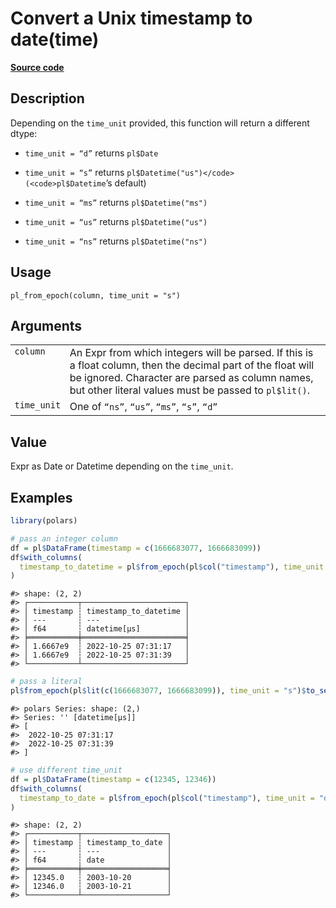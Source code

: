 

# Convert a Unix timestamp to date(time)

[**Source code**](https://github.com/pola-rs/r-polars/tree/741f9cd2614b3302a4d033bcae447425e1b91191/R/functions__lazy.R#L1074)

## Description

Depending on the <code>time_unit</code> provided, this function will
return a different dtype:

<ul>
<li>

<code>time_unit = “d”</code> returns <code>pl$Date</code>

</li>
<li>

<code>time_unit = “s”</code> returns <code>pl$Datetime("us")</code>
(<code>pl$Datetime</code>’s default)

</li>
<li>

<code>time_unit = “ms”</code> returns <code>pl$Datetime("ms")</code>

</li>
<li>

<code>time_unit = “us”</code> returns <code>pl$Datetime("us")</code>

</li>
<li>

<code>time_unit = “ns”</code> returns <code>pl$Datetime("ns")</code>

</li>
</ul>

## Usage

<pre><code class='language-R'>pl_from_epoch(column, time_unit = "s")
</code></pre>

## Arguments

<table>
<tr>
<td style="white-space: nowrap; font-family: monospace; vertical-align: top">
<code id="pl_from_epoch_:_column">column</code>
</td>
<td>
An Expr from which integers will be parsed. If this is a float column,
then the decimal part of the float will be ignored. Character are parsed
as column names, but other literal values must be passed to
<code>pl$lit()</code>.
</td>
</tr>
<tr>
<td style="white-space: nowrap; font-family: monospace; vertical-align: top">
<code id="pl_from_epoch_:_time_unit">time_unit</code>
</td>
<td>
One of <code>“ns”</code>, <code>“us”</code>, <code>“ms”</code>,
<code>“s”</code>, <code>“d”</code>
</td>
</tr>
</table>

## Value

Expr as Date or Datetime depending on the <code>time_unit</code>.

## Examples

``` r
library(polars)

# pass an integer column
df = pl$DataFrame(timestamp = c(1666683077, 1666683099))
df$with_columns(
  timestamp_to_datetime = pl$from_epoch(pl$col("timestamp"), time_unit = "s")
)
```

    #> shape: (2, 2)
    #> ┌───────────┬───────────────────────┐
    #> │ timestamp ┆ timestamp_to_datetime │
    #> │ ---       ┆ ---                   │
    #> │ f64       ┆ datetime[μs]          │
    #> ╞═══════════╪═══════════════════════╡
    #> │ 1.6667e9  ┆ 2022-10-25 07:31:17   │
    #> │ 1.6667e9  ┆ 2022-10-25 07:31:39   │
    #> └───────────┴───────────────────────┘

``` r
# pass a literal
pl$from_epoch(pl$lit(c(1666683077, 1666683099)), time_unit = "s")$to_series()
```

    #> polars Series: shape: (2,)
    #> Series: '' [datetime[μs]]
    #> [
    #>  2022-10-25 07:31:17
    #>  2022-10-25 07:31:39
    #> ]

``` r
# use different time_unit
df = pl$DataFrame(timestamp = c(12345, 12346))
df$with_columns(
  timestamp_to_date = pl$from_epoch(pl$col("timestamp"), time_unit = "d")
)
```

    #> shape: (2, 2)
    #> ┌───────────┬───────────────────┐
    #> │ timestamp ┆ timestamp_to_date │
    #> │ ---       ┆ ---               │
    #> │ f64       ┆ date              │
    #> ╞═══════════╪═══════════════════╡
    #> │ 12345.0   ┆ 2003-10-20        │
    #> │ 12346.0   ┆ 2003-10-21        │
    #> └───────────┴───────────────────┘
